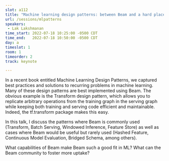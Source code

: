 ```yaml
---
slot: a112
title: "Machine learning design patterns: between Beam and a hard place"
url: /sessions/mlpatterns
speakers:
 - Lak Lakshmanan
time_start: 2022-07-18 10:25:00 -0500 CDT
time_end:   2022-07-18 10:50:00 -0500 CDT
day: a
timeslot: 1
room: 1
timeorder: 2
track: keynote

---
```


In a recent book entitled Machine Learning Design Patterns, we captured best practices and solutions to recurring problems in machine learning. Many of these design patterns are best implemented using Beam. The obvious example is the Transform design pattern, which allows you to replicate arbitrary operations from the training graph in the serving graph while keeping both training and serving code efficient and maintainable. Indeed, the tf.transform package makes this easy. 

In this talk, I discuss the patterns where Beam is commonly used (Transform, Batch Serving, Windowed Inference, Feature Store) as well as cases where Beam would be useful but rarely used (Hashed Feature, Continuous Model Evaluation, Bridged Schema, among others). 

What capabilities of Beam make Beam such a good fit in ML? What can the Beam community to foster more uptake?